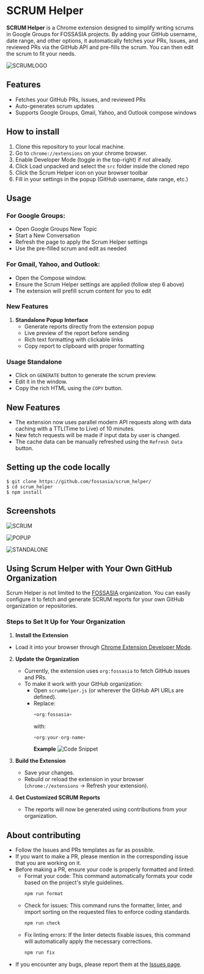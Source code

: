 # SCRUM Helper

**SCRUM Helper** is a Chrome extension designed to simplify writing scrums in Google Groups for FOSSASIA projects. By adding your GitHub username, date range, and other options, it automatically fetches your PRs, Issues, and reviewed PRs via the GitHub API and pre-fills the scrum. You can then edit the scrum to fit your needs.

![SCRUMLOGO](docs/images/scrumhelper-png.png)

## Features

- Fetches your GitHub PRs, Issues, and reviewed PRs
- Auto-generates scrum updates
- Supports Google Groups, Gmail, Yahoo, and Outlook compose windows

## How to install

1. Clone this repository to your local machine.
2. Go to `chrome://extensions` on your chrome browser.
3. Enable Developer Mode (toggle in the top-right) if not already.
4. Click Load unpacked and select the `src` folder inside the cloned repo
5. Click the Scrum Helper icon on your browser toolbar
6. Fill in your settings in the popup (GitHub username, date range, etc.)

## Usage

### For Google Groups:

- Open Google Groups New Topic
- Start a New Conversation
- Refresh the page to apply the Scrum Helper settings
- Use the pre-filled scrum and edit as needed

### For Gmail, Yahoo, and Outlook:

- Open the Compose window.
- Ensure the Scrum Helper settings are applied (follow step 6 above)
- The extension will prefill scrum content for you to edit

### New Features
1. **Standalone Popup Interface**
   - Generate reports directly from the extension popup
   - Live preview of the report before sending
   - Rich text formatting with clickable links
   - Copy report to clipboard with proper formatting

### Usage Standalone
- Click on `GENERATE` button to generate the scrum preview.
- Edit it in the window.
- Copy the rich HTML using the `COPY` button.

## New Features
- The extension now uses parallel modern API requests along with data caching with a TTL(Time to Live) of 10 minutes.
- New fetch requests will be made if input data by user is changed.
- The cache data can be manually refreshed using the `Refresh Data` button.

## Setting up the code locally

```
$ git clone https://github.com/fossasia/scrum_helper/
$ cd scrum_helper
$ npm install
```

## Screenshots

![SCRUM](/docs/images/scrum.png)

![POPUP](docs/images/popup.png)

![STANDALONE](docs/images/standalone.png)

## Using Scrum Helper with Your Own GitHub Organization

Scrum Helper is not limited to the [FOSSASIA](https://github.com/fossasia) organization. You can easily configure it to fetch and generate SCRUM reports for your own GitHub organization or repositories.

### Steps to Set It Up for Your Organization

1. **Install the Extension**

- Load it into your browser through [Chrome Extension Developer Mode](https://developer.chrome.com/docs/extensions/mv3/getstarted/).

2. **Update the Organization**

   - Currently, the extension uses `org:fossasia` to fetch GitHub issues and PRs.
   - To make it work with your GitHub organization:
     - Open `scrumHelper.js` (or wherever the GitHub API URLs are defined).
     - Replace:
       ```js
       +org:fossasia+
       ```
       with:
       ```js
       +org:your-org-name+
       ```
       **Example**
       ![Code Snippet ](<Screenshot 2025-05-30 205822.png>)

3. **Build the Extension**

   - Save your changes.
   - Rebuild or reload the extension in your browser (`chrome://extensions` → Refresh your extension).

4. **Get Customized SCRUM Reports**
   - The reports will now be generated using contributions from your organization.


## About contributing

- Follow the Issues and PRs templates as far as possible.
- If you want to make a PR, please mention in the corresponding issue that you are working on it.
- Before making a PR, ensure your code is properly formatted and linted:
  - Format your code: This command automatically formats your code based on the project's style guidelines.
    ```sh
    npm run format
    ```
  - Check for issues: This command runs the formatter, linter, and import sorting on the requested files to enforce coding standards.
    ```sh
    npm run check
    ```
  - Fix linting errors: If the linter detects fixable issues, this command will automatically apply the necessary corrections.
    ```sh
    npm run fix
    ```
- If you encounter any bugs, please report them at the [Issues page](https://github.com/fossasia/scrum_helper/issues).
